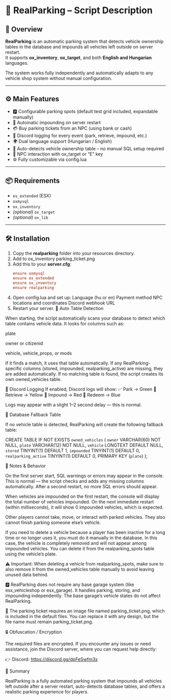 # 📘 RealParking – Script Description

## 🧩 Overview
**RealParking** is an automatic parking system that detects vehicle ownership tables in the database and impounds all vehicles left outside on server restart.  
It supports **ox_inventory**, **ox_target**, and both **English and Hungarian** languages.

The system works fully independently and automatically adapts to any vehicle shop system without manual configuration.

---

## ⚙️ Main Features

- 🅿️ Configurable parking spots (default test grid included, expandable manually)  
- 🚗 Automatic impounding on server restart  
- 💳 Buy parking tickets from an NPC (using bank or cash)  
- 📡 Discord logging for every event (park, retrieve, impound, etc.)  
- 🌍 Dual language support (Hungarian / English)  
- 🧠 Auto-detects vehicle ownership table – no manual SQL setup required  
- 🧍 NPC interaction with ox_target or “E” key  
- ⚙️ Fully customizable via config.lua  

---

## 📦 Requirements

- `es_extended` (ESX)  
- `oxmysql`  
- `ox_inventory`  
- *(optional)* `ox_target`  
- *(optional)* `ox_lib`  

---

## 🛠️ Installation

1. Copy the **realparking** folder into your resources directory.
2. Add to ox_inventory parking_ticket.png  
3. Add this to your **server.cfg**:
   ```cfg
   ensure oxmysql
   ensure es_extended
   ensure ox_inventory
   ensure realparking
4. Open config.lua and set up:
Language (hu or en)
Payment method
NPC locations and coordinates
Discord webhook URL
5. Restart your server.
🧠 Auto Table Detection

When starting, the script automatically scans your database to detect which table contains vehicle data.
It looks for columns such as:

plate

owner or citizenid

vehicle, vehicle_props, or mods

If it finds a match, it uses that table automatically.
If any RealParking-specific columns (stored, impounded, realparking_active) are missing, they are added automatically.
If no matching table is found, the script creates its own owned_vehicles table.

📡 Discord Logging
If enabled, Discord logs will show:
✅ Park → Green
🚗 Retrieve → Yellow
🚓 Impound → Red
🔵 Redeem → Blue

Logs may appear with a slight 1–2 second delay — this is normal.

🧾 Database Fallback Table

If no vehicle table is detected, RealParking will create the following fallback table:

CREATE TABLE IF NOT EXISTS `owned_vehicles` (
  `owner` VARCHAR(60) NOT NULL,
  `plate` VARCHAR(12) NOT NULL,
  `vehicle` LONGTEXT DEFAULT NULL,
  `stored` TINYINT(1) DEFAULT 1,
  `impounded` TINYINT(1) DEFAULT 0,
  `realparking_active` TINYINT(1) DEFAULT 0,
  PRIMARY KEY (`plate`)
);

🧱 Notes & Behavior

On the first server start, SQL warnings or errors may appear in the console.
This is normal — the script checks and adds any missing columns automatically.
After a second restart, no more SQL errors should appear.

When vehicles are impounded on the first restart,
the console will display the total number of vehicles impounded.
On the next immediate restart (within milliseconds),
it will show 0 impounded vehicles, which is expected.

Other players cannot take, move, or interact with parked vehicles.
They also cannot finish parking someone else’s vehicle.

If you need to delete a vehicle because a player has been inactive for a long time or no longer uses it,
you must do it manually in the database.
In this case, the vehicle is completely removed and will not appear among impounded vehicles.
You can delete it from the realparking_spots table using the vehicle’s plate.

⚠️ Important:
When deleting a vehicle from realparking_spots,
make sure to also remove it from the owned_vehicles table manually
to avoid leaving unused data behind.

🅿️ RealParking does not require any base garage system (like esx_vehicleshop or esx_garage).
It handles parking, storing, and impounding independently.
The base garage’s vehicle states do not affect RealParking.

🧾 The parking ticket requires an image file named parking_ticket.png,
which is included in the default files.
You can replace it with any design,
but the file name must remain parking_ticket.png.

🔒 Obfuscation / Encryption

The required files are encrypted.
If you encounter any issues or need assistance, join the Discord server,
where you can request help directly:

👉 Discord: https://discord.gg/dpFeSwfm3x

💬 Summary

RealParking is a fully automated parking system
that impounds all vehicles left outside after a server restart,
auto-detects database tables,
and offers a realistic parking experience for players.
